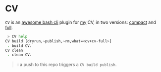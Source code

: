 # CV

`CV` is an [awesome bash cli](https://github.com/kamangir/awesome-bash-cli) plugin for [my](https://abadpour.com/) CV, in two versions: [compact](https://abadpour-com.s3.ca-central-1.amazonaws.com/cv/arash-abadpour-resume.pdf) and [full](https://abadpour-com.s3.ca-central-1.amazonaws.com/cv/arash-abadpour-resume-full.pdf).

```bash
 > CV help
CV build [dryrun,~publish,~rm,what=<cv+cv-full>]
 . build CV.
CV clean
 . clean CV.
```

> ℹ️ a push to this repo triggers a `CV build publish`.

